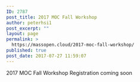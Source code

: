 ```yaml
---
ID: 2787
post_title: 2017 MOC Fall Workshop
author: peterhsi1
post_excerpt: ""
layout: page
permalink: >
  https://massopen.cloud/2017-moc-fall-workshop/
published: true
post_date: 2017-07-27 11:59:07
---
```

2017 MOC Fall Workshop Registration coming soon